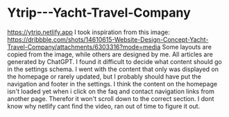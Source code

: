 # Ytrip---Yacht-Travel-Company
https://ytrip.netlify.app
I took inspiration from this image: https://dribbble.com/shots/14610615-Website-Design-Concept-Yacht-Travel-Company/attachments/6303316?mode=media 
Some layouts are copied from the image, while others are designed by me.
All articles are generated by ChatGPT. 
I found it difficult to decide what content should go in the settings schema. I went with the content that only was displayed on the homepage or rarely updated, but I probably should have put the navigation and footer in the settings. 
I think the content on the homepage isn't loaded yet when i click on the faq and contact navigation links from another page. Therefor it won't scroll down to the correct section.
I dont know why netlify cant find the video, ran out of time to figure it out. 